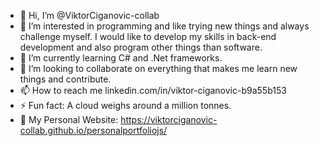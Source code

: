 - 👋 Hi, I’m @ViktorCiganovic-collab
- 👀 I’m interested in programming and like trying new things and always challenge myself. I would like to develop my skills in back-end development and also program other things than software.
- 🌱 I’m currently learning C# and .Net frameworks.
- 💞️ I’m looking to collaborate on everything that makes me learn new things and contribute.
- 📫 How to reach me linkedin.com/in/viktor-ciganovic-b9a55b153 
- ⚡ Fun fact: A cloud weighs around a million tonnes.
- 🐙 My Personal Website: https://viktorciganovic-collab.github.io/personalportfoliojs/
<!---
ViktorCiganovic-collab/ViktorCiganovic-collab is a ✨ special ✨ repository because its `README.md` (this file) appears on your GitHub profile.
You can click the Preview link to take a look at your changes.
--->
